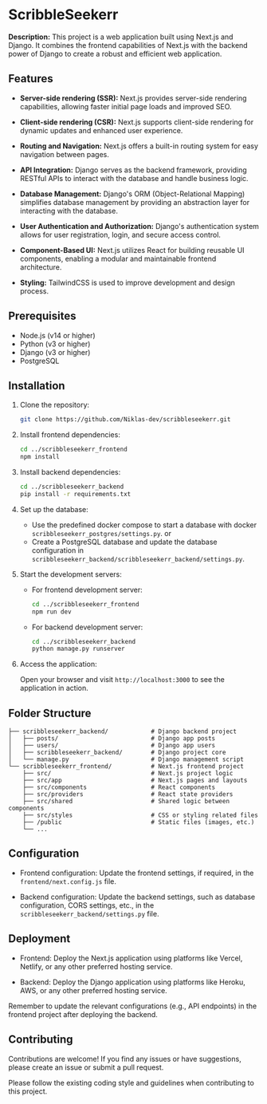 # ScribbleSeekerr

**Description:** This project is a web application built using Next.js and Django. It combines the frontend capabilities of Next.js with the backend power of Django to create a robust and efficient web application.

## Features

- **Server-side rendering (SSR):** Next.js provides server-side rendering capabilities, allowing faster initial page loads and improved SEO.

- **Client-side rendering (CSR):** Next.js supports client-side rendering for dynamic updates and enhanced user experience.

- **Routing and Navigation:** Next.js offers a built-in routing system for easy navigation between pages.

- **API Integration:** Django serves as the backend framework, providing RESTful APIs to interact with the database and handle business logic.

- **Database Management:** Django's ORM (Object-Relational Mapping) simplifies database management by providing an abstraction layer for interacting with the database.

- **User Authentication and Authorization:** Django's authentication system allows for user registration, login, and secure access control.

- **Component-Based UI:** Next.js utilizes React for building reusable UI components, enabling a modular and maintainable frontend architecture.

- **Styling:** TailwindCSS is used to improve development and design process.

## Prerequisites

- Node.js (v14 or higher)
- Python (v3 or higher)
- Django (v3 or higher)
- PostgreSQL

## Installation

1. Clone the repository:

   ```bash
   git clone https://github.com/Niklas-dev/scribbleseekerr.git
   ```

2. Install frontend dependencies:

   ```bash
   cd ../scribbleseekerr_frontend
   npm install
   ```

3. Install backend dependencies:

   ```bash
   cd ../scribbleseekerr_backend
   pip install -r requirements.txt
   ```

4. Set up the database:

   - Use the predefined docker compose to start a database with docker `scribbleseekerr_postgres/settings.py`.
     or
   - Create a PostgreSQL database and update the database configuration in `scribbleseekerr_backend/scribbleseekerr_backend/settings.py`.

5. Start the development servers:

   - For frontend development server:

     ```bash
     cd ../scribbleseekerr_frontend
     npm run dev
     ```

   - For backend development server:

     ```bash
     cd ../scribbleseekerr_backend
     python manage.py runserver
     ```

6. Access the application:

   Open your browser and visit `http://localhost:3000` to see the application in action.

## Folder Structure

```
├── scribbleseekerr_backend/            # Django backend project
│   ├── posts/                          # Django app posts
│   ├── users/                          # Django app users
│   ├── scribbleseekerr_backend/        # Django project core
│   └── manage.py                       # Django management script
└── scribbleseekerr_frontend/           # Next.js frontend project
    ├── src/                            # Next.js project logic
    ├── src/app                         # Next.js pages and layouts
    ├── src/components                  # React components
    ├── src/providers                   # React state providers
    ├── src/shared                      # Shared logic between components
    ├── src/styles                      # CSS or styling related files
    ├── /public                         # Static files (images, etc.)
    └── ...
```

## Configuration

- Frontend configuration: Update the frontend settings, if required, in the `frontend/next.config.js` file.

- Backend configuration: Update the backend settings, such as database configuration, CORS settings, etc., in the `scribbleseekerr_backend/settings.py` file.

## Deployment

- Frontend: Deploy the Next.js application using platforms like Vercel, Netlify, or any other preferred hosting service.

- Backend: Deploy the Django application using platforms like Heroku, AWS, or any other preferred hosting service.

Remember to update the relevant configurations (e.g., API endpoints) in the frontend project after deploying the backend.

## Contributing

Contributions are welcome! If you find any issues or have suggestions, please create an issue or submit a pull request.

Please follow the existing coding style and guidelines when contributing to this project.
